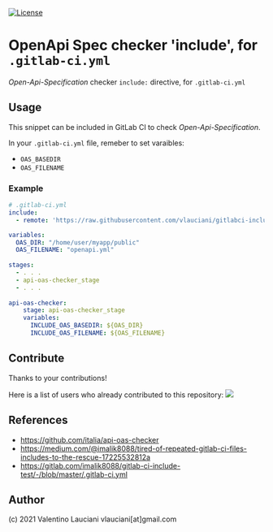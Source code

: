 [![License](https://img.shields.io/badge/license-MIT-lightgrey.svg)](https://github.com/vlauciani/gitlabci-include-for-api-oas-checker/blob/main/LICENSE)

# OpenApi Spec checker  'include', for `.gitlab-ci.yml`
*Open-Api-Specification* checker `include:` directive, for `.gitlab-ci.yml`

## Usage

This snippet can be included in GitLab CI to check *Open-Api-Specification*.

In your `.gitlab-ci.yml` file, remeber to set varaibles:
- `OAS_BASEDIR` 
- `OAS_FILENAME`

### Example

```yml
# .gitlab-ci.yml
include:
  - remote: 'https://raw.githubusercontent.com/vlauciani/gitlabci-include-for-api-oas-checker/main/api-oas-checker.yml'

variables:
  OAS_DIR: "/home/user/myapp/public"
  OAS_FILENAME: "openapi.yml"
    
stages:
  - . . .
  - api-oas-checker_stage
  - . . .
  
api-oas-checker:
    stage: api-oas-checker_stage
    variables:
      INCLUDE_OAS_BASEDIR: ${OAS_DIR}
      INCLUDE_OAS_FILENAME: ${OAS_FILENAME}
```

## Contribute
Thanks to your contributions!

Here is a list of users who already contributed to this repository:
<a href="https://github.com/vlauciani/gitlabci-include-for-api-oas-checker/graphs/contributors">
  <img src="https://contrib.rocks/image?repo=vlauciani/gitlabci-include-for-api-oas-checker" />
</a>

## References
- https://github.com/italia/api-oas-checker
- https://medium.com/@imalik8088/tired-of-repeated-gitlab-ci-files-includes-to-the-rescue-17225532812a
- https://gitlab.com/imalik8088/gitlab-ci-include-test/-/blob/master/.gitlab-ci.yml

## Author
(c) 2021 Valentino Lauciani vlauciani[at]gmail.com
